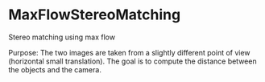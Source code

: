 # MaxFlowStereoMatching
Stereo matching using max flow

Purpose:
The two images are taken from a slightly different point of view (horizontal small translation). The goal is to compute the distance between the objects and the camera.
